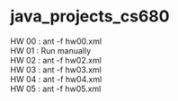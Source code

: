# java_projects_cs680
HW 00 : ant -f hw00.xml <br/>
HW 01 : Run manually <br/>
HW 02 : ant -f hw02.xml <br/>
HW 03 : ant -f hw03.xml <br/>
HW 04 : ant -f hw04.xml <br/>
HW 05 : ant -f hw05.xml <br/>